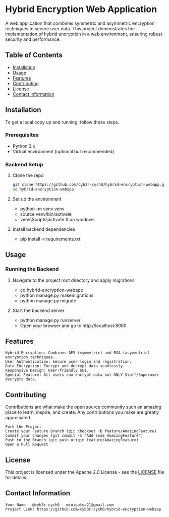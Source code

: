 # Hybrid Encryption Web Application

A web application that combines symmetric and asymmetric encryption techniques to secure user data. This project demonstrates the implementation of hybrid encryption in a web environment, ensuring robust security and performance.

## Table of Contents

- [Installation](#installation)
- [Usage](#usage)
- [Features](#features)
- [Contributing](#contributing)
- [License](#license)
- [Contact Information](#contact-information)

## Installation

To get a local copy up and running, follow these steps.

### Prerequisites

- Python 3.x
- Virtual environment (optional but recommended)

### Backend Setup

1. Clone the repo
   ```sh
   git clone https://github.com/cyb3r-cych0/hybrid-encryption-webapp.git
   cd hybrid-encryption-webapp

2. Set up the environment

    - python -m venv venv
    - source venv/bin/activate  
    - venv\Scripts\activate # on windows

3. Install backend dependencies

    - pip install -r requirements.txt

## Usage

### Running the Backend

1. Navigate to the project root directory and apply migrations

    - cd hybrid-encryption-webapp
    - python manage.py makemigrations
    - python manage.py migrate

2. Start the backend server

    - python manage.py runserver
    - Open your browser and go to http://localhost:8000

## Features

    Hybrid Encryption: Combines AES (symmetric) and RSA (asymmetric) encryption techniques.
    User Authentication: Secure user login and registration.
    Data Encryption: Encrypt and decrypt data seamlessly.
    Responsive Design: User-friendly GUI.
    Special Feature: All users can encrypt data but ONLY Staff/Superuser decrypts data.

## Contributing

  Contributions are what make the open source community such an amazing place to learn, inspire, and create. Any contributions you make are greatly appreciated.

    Fork the Project
    Create your Feature Branch (git checkout -b feature/AmazingFeature)
    Commit your Changes (git commit -m 'Add some AmazingFeature')
    Push to the Branch (git push origin feature/AmazingFeature)
    Open a Pull Request

## License

  This project is licensed under the Apache 2.0 License - see the [LICENSE](http://www.apache.org/licenses/LICENSE-2.0) file for details.

## Contact Information

    Your Name - @cyb3r-cych0 - minigates21@gmail.com
    Project Link: https://github.com/cyb3r-cych0/hybrid-encryption-webapp
